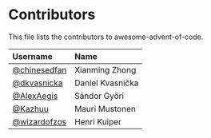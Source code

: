 # Contributors

This file lists the contributors to awesome-advent-of-code.

| Username                                       | Name             |
| :-------                                       | :---             |
| [@chinesedfan](https://github.com/chinesedfan) | Xianming Zhong   |
| [@dkvasnicka](https://github.com/dkvasnicka)   | Daniel Kvasnička |
| [@AlexAegis](https://github.com/AlexAegis)     | Sándor Győri     |
| [@Kazhuu](https://github.com/Kazhuu)           | Mauri Mustonen   |
| [@wizardofzos](https://github.com/wizardofzos) | Henri Kuiper     |
